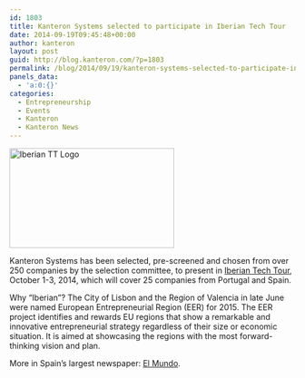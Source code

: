 ```yaml
---
id: 1803
title: Kanteron Systems selected to participate in Iberian Tech Tour
date: 2014-09-19T09:45:48+00:00
author: kanteron
layout: post
guid: http://blog.kanteron.com/?p=1803
permalink: /blog/2014/09/19/kanteron-systems-selected-to-participate-in-iberian-tech-tour/
panels_data:
  - 'a:0:{}'
categories:
  - Entrepreneurship
  - Events
  - Kanteron
  - Kanteron News
---
```

[<img class="aligncenter" src="http://www.emprenemjunts.es/fotos/37506_foto1.png" alt="Iberian TT Logo" width="290" height="176" />](http://www.techtour.com/events/view.aspx?events_pages_id=2823)

Kanteron Systems has been selected, pre-screened and chosen from over 250 companies by the selection committee, to present in <a title="http://www.techtour.com/events/view.aspx?events_pages_id=2823" href="http://www.techtour.com/events/view.aspx?events_pages_id=2823" target="_blank">Iberian Tech Tour</a>, October 1-3, 2014, which will cover 25 companies from Portugal and Spain.

Why &#8220;Iberian&#8221;? The City of Lisbon and the Region of Valencia in late June were named European Entrepreneurial Region (EER) for 2015. The EER project identifies and rewards EU regions that show a remarkable and innovative entrepreneurial strategy regardless of their size or economic situation. It is aimed at showcasing the regions with the most forward-thinking vision and plan.

More in Spain&#8217;s largest newspaper: <a title="http://www.elmundo.es/economia/2014/10/02/542d122922601d051b8b4573.html" href="http://www.elmundo.es/economia/2014/10/02/542d122922601d051b8b4573.html" target="_blank">El Mundo</a>.